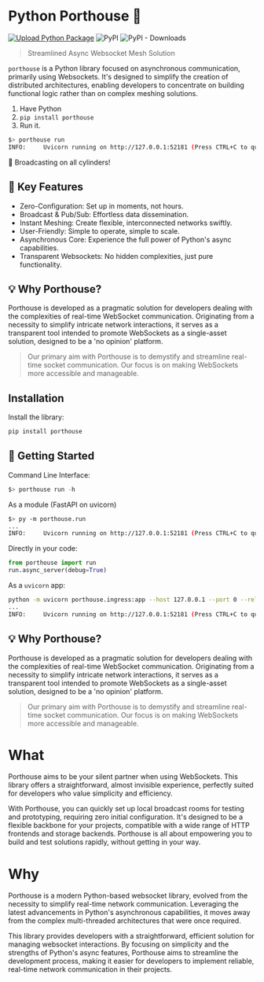 # Python Porthouse 🏢

[![Upload Python Package](https://github.com/Strangemother/python-porthouse/actions/workflows/python-publish.yml/badge.svg)](https://github.com/Strangemother/python-porthouse/actions/workflows/python-publish.yml)
![PyPI](https://img.shields.io/pypi/v/porthouse?label=porthouse)
![PyPI - Downloads](https://img.shields.io/pypi/dm/porthouse)


> Streamlined Async Websocket Mesh Solution

`porthouse` is a Python library focused on asynchronous communication, primarily using Websockets. It's designed to simplify the creation of distributed architectures, enabling developers to concentrate on building functional logic rather than on complex meshing solutions.

1. Have Python
2. `pip install porthouse`
3. Run it.

```bash
$> porthouse run
INFO:     Uvicorn running on http://127.0.0.1:52181 (Press CTRL+C to quit)
```

🚀 Broadcasting on all cylinders!


## 🌟 Key Features

+ Zero-Configuration: Set up in moments, not hours.
+ Broadcast & Pub/Sub: Effortless data dissemination.
+ Instant Meshing: Create flexible, interconnected networks swiftly.
+ User-Friendly: Simple to operate, simple to scale.
+ Asynchronous Core: Experience the full power of Python's async capabilities.
+ Transparent Websockets: No hidden complexities, just pure functionality.


## 💡 Why Porthouse?

Porthouse is developed as a pragmatic solution for developers dealing with the complexities of real-time WebSocket communication. Originating from a necessity to simplify intricate network interactions, it serves as a transparent tool intended to promote WebSockets as a single-asset solution, designed to be a 'no opinion' platform.

> Our primary aim with Porthouse is to demystify and streamline real-time socket communication. Our focus is on making WebSockets more accessible and manageable.


## Installation

Install the library:

```bash
pip install porthouse
```

## 🚀 Getting Started

Command Line Interface:

```py
$> porthouse run -h
```

As a module (FastAPI on uvicorn)

```bash
$> py -m porthouse.run
...
INFO:     Uvicorn running on http://127.0.0.1:52181 (Press CTRL+C to quit)
```

Directly in your code:

```py
from porthouse import run
run.async_server(debug=True)
```

As a `uvicorn` app:

```bash
python -m uvicorn porthouse.ingress:app --host 127.0.0.1 --port 0 --reload --log-level info
...
INFO:     Uvicorn running on http://127.0.0.1:52181 (Press CTRL+C to quit)
```



## 💡 Why Porthouse?

Porthouse is developed as a pragmatic solution for developers dealing with the complexities of real-time WebSocket communication. Originating from a necessity to simplify intricate network interactions, it serves as a transparent tool intended to promote WebSockets as a single-asset solution, designed to be a 'no opinion' platform.

> Our primary aim with Porthouse is to demystify and streamline real-time socket communication. Our focus is on making WebSockets more accessible and manageable.


# What

Porthouse aims to be your silent partner when using WebSockets. This library offers a straightforward, almost invisible experience, perfectly suited for developers who value simplicity and efficiency.

With Porthouse, you can quickly set up local broadcast rooms for testing and prototyping, requiring zero initial configuration. It's designed to be a flexible backbone for your projects, compatible with a wide range of HTTP frontends and storage backends. Porthouse is all about empowering you to build and test solutions rapidly, without getting in your way.


# Why

Porthouse is a modern Python-based websocket library, evolved from the necessity to simplify real-time network communication. Leveraging the latest advancements in Python's asynchronous capabilities, it moves away from the complex multi-threaded architectures that were once required.

This library provides developers with a straightforward, efficient solution for managing websocket interactions. By focusing on simplicity and the strengths of Python's async features, Porthouse aims to streamline the development process, making it easier for developers to implement reliable, real-time network communication in their projects.